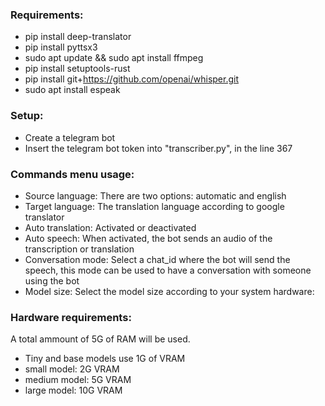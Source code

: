 ### Requirements:
* pip install deep-translator
* pip install pyttsx3
* sudo apt update && sudo apt install ffmpeg
* pip install setuptools-rust
* pip install git+https://github.com/openai/whisper.git
* sudo apt install espeak

### Setup:
* Create a telegram bot
* Insert the telegram bot token into "transcriber.py", in the line 367

### Commands menu usage:
* Source language: There are two options: automatic and english
* Target language: The translation language according to google translator
* Auto translation: Activated or deactivated
* Auto speech: When activated, the bot sends an audio of the transcription or translation
* Conversation mode: Select a chat_id where the bot will send the speech, this mode can be used to have a conversation with someone using the bot
* Model size: Select the model size according to your system hardware:

### Hardware requirements:
A total ammount of 5G of RAM will be used.
* Tiny and base models use 1G of VRAM
* small model: 2G VRAM
* medium model: 5G VRAM
* large model: 10G VRAM
